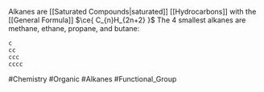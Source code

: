 Alkanes are [[Saturated Compounds|saturated]] [[Hydrocarbons]] with the [[General Formula]] $\ce{ C_{n}H_{2n+2} }$
The 4 smallest alkanes are methane, ethane, propane, and butane:
```smiles
c
cc
ccc
cccc
```

#Chemistry #Organic #Alkanes #Functional_Group